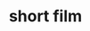 ---
title: "short film"
id: tag.id
permalink: "/tags/short%20film"
videos: [5,6,26,42,44,52,62,132,183,194,197,200,212,221,226,207,211,222,228,230,237,238,241,247,248,272,275,306,314,315,316,317,318,319,335,348,354,359,362,373,374,379,389,482,535,622,671,732,765,773,776,796,810,939,940,943,947,942,956,971,976,981,1011,1035,1036,1052,1053,1055,1068,1074,1085,1139,1140,1156,1159,1213,1228,1252,1267,1270,1373,1386,1419,1429,1447,1521,1561,1562,1570,1586,1599,1603,1633,1641,1642,1645,1648,1659,1663,1691,1717,1724,1728,1729,1738,1739,1819,1878,1884,1892,1895,1968,1969,2068,2088,2116,2117,2118,2145,2146,2150,2151,2152,2153,2154,2167,2168,2178,2183,2184,2199,2205,2207,2208,2212,2214,2216,2223,2229,2230,2237,2249,2303,2314,2339,2349,2371,2372,2389,2392,2401,2410,2412,2415,2429,2442,2456,2459,2509,2512,2531,2556,2575]
---